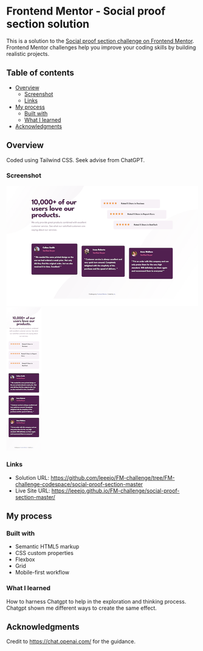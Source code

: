 # Frontend Mentor - Social proof section solution

This is a solution to the [Social proof section challenge on Frontend Mentor](https://www.frontendmentor.io/challenges/social-proof-section-6e0qTv_bA). Frontend Mentor challenges help you improve your coding skills by building realistic projects. 

## Table of contents

- [Overview](#overview)
  - [Screenshot](#screenshot)
  - [Links](#links)
- [My process](#my-process)
  - [Built with](#built-with)
  - [What I learned](#what-i-learned)
- [Acknowledgments](#acknowledgments)


## Overview
Coded using Tailwind CSS. Seek advise from ChatGPT.

### Screenshot

![](./ss-d.png)
![](./ss-m.png)

### Links

- Solution URL: https://github.com/leeejo/FM-challenge/tree/FM-challenge-codespace/social-proof-section-master
- Live Site URL: https://leeejo.github.io/FM-challenge/social-proof-section-master/

## My process

### Built with

- Semantic HTML5 markup
- CSS custom properties
- Flexbox
- Grid
- Mobile-first workflow


### What I learned

How to harness Chatgpt to help in the exploration and thinking process. Chatgpt shown me different ways to create the same effect.


## Acknowledgments

Credit to https://chat.openai.com/ for the guidance.
